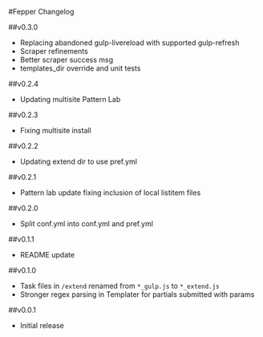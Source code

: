 #Fepper Changelog

##v0.3.0
* Replacing abandoned gulp-livereload with supported gulp-refresh
* Scraper refinements
* Better scraper success msg
* templates\_dir override and unit tests

##v0.2.4
* Updating multisite Pattern Lab

##v0.2.3
* Fixing multisite install

##v0.2.2
* Updating extend dir to use pref.yml

##v0.2.1
* Pattern lab update fixing inclusion of local listitem files

##v0.2.0
* Split conf.yml into conf.yml and pref.yml

##v0.1.1
* README update

##v0.1.0
* Task files in `/extend` renamed from `*_gulp.js` to `*_extend.js`
* Stronger regex parsing in Templater for partials submitted with params

##v0.0.1
* Initial release
